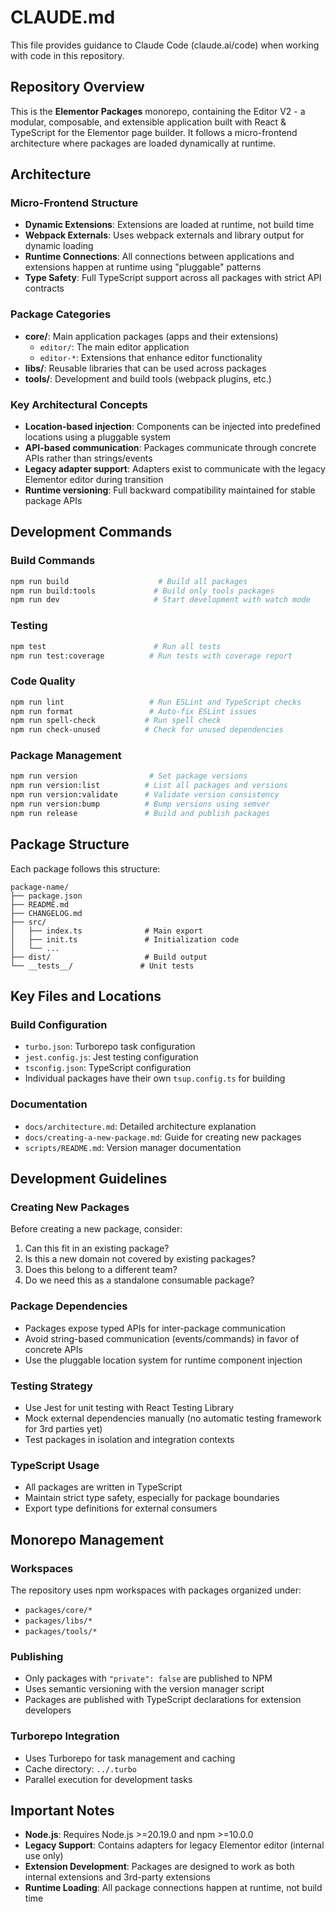 # CLAUDE.md

This file provides guidance to Claude Code (claude.ai/code) when working with code in this repository.

## Repository Overview

This is the **Elementor Packages** monorepo, containing the Editor V2 - a modular, composable, and extensible application built with React & TypeScript for the Elementor page builder. It follows a micro-frontend architecture where packages are loaded dynamically at runtime.

## Architecture

### Micro-Frontend Structure
- **Dynamic Extensions**: Extensions are loaded at runtime, not build time
- **Webpack Externals**: Uses webpack externals and library output for dynamic loading
- **Runtime Connections**: All connections between applications and extensions happen at runtime using "pluggable" patterns
- **Type Safety**: Full TypeScript support across all packages with strict API contracts

### Package Categories
- **core/**: Main application packages (apps and their extensions)
  - `editor/`: The main editor application
  - `editor-*`: Extensions that enhance editor functionality
- **libs/**: Reusable libraries that can be used across packages
- **tools/**: Development and build tools (webpack plugins, etc.)

### Key Architectural Concepts
- **Location-based injection**: Components can be injected into predefined locations using a pluggable system
- **API-based communication**: Packages communicate through concrete APIs rather than strings/events
- **Legacy adapter support**: Adapters exist to communicate with the legacy Elementor editor during transition
- **Runtime versioning**: Full backward compatibility maintained for stable package APIs

## Development Commands

### Build Commands
```bash
npm run build                    # Build all packages
npm run build:tools             # Build only tools packages
npm run dev                     # Start development with watch mode
```

### Testing
```bash
npm test                        # Run all tests
npm run test:coverage          # Run tests with coverage report
```

### Code Quality
```bash
npm run lint                   # Run ESLint and TypeScript checks
npm run format                 # Auto-fix ESLint issues
npm run spell-check           # Run spell check
npm run check-unused          # Check for unused dependencies
```

### Package Management
```bash
npm run version                # Set package versions
npm run version:list          # List all packages and versions
npm run version:validate      # Validate version consistency
npm run version:bump          # Bump versions using semver
npm run release               # Build and publish packages
```

## Package Structure

Each package follows this structure:
```
package-name/
├── package.json
├── README.md
├── CHANGELOG.md
├── src/
│   ├── index.ts              # Main export
│   ├── init.ts               # Initialization code
│   └── ...
├── dist/                     # Build output
└── __tests__/               # Unit tests
```

## Key Files and Locations

### Build Configuration
- `turbo.json`: Turborepo task configuration
- `jest.config.js`: Jest testing configuration  
- `tsconfig.json`: TypeScript configuration
- Individual packages have their own `tsup.config.ts` for building

### Documentation
- `docs/architecture.md`: Detailed architecture explanation
- `docs/creating-a-new-package.md`: Guide for creating new packages
- `scripts/README.md`: Version manager documentation

## Development Guidelines

### Creating New Packages
Before creating a new package, consider:
1. Can this fit in an existing package?
2. Is this a new domain not covered by existing packages?
3. Does this belong to a different team?
4. Do we need this as a standalone consumable package?

### Package Dependencies
- Packages expose typed APIs for inter-package communication
- Avoid string-based communication (events/commands) in favor of concrete APIs
- Use the pluggable location system for runtime component injection

### Testing Strategy
- Use Jest for unit testing with React Testing Library
- Mock external dependencies manually (no automatic testing framework for 3rd parties yet)
- Test packages in isolation and integration contexts

### TypeScript Usage
- All packages are written in TypeScript
- Maintain strict type safety, especially for package boundaries
- Export type definitions for external consumers

## Monorepo Management

### Workspaces
The repository uses npm workspaces with packages organized under:
- `packages/core/*`
- `packages/libs/*` 
- `packages/tools/*`

### Publishing
- Only packages with `"private": false` are published to NPM
- Uses semantic versioning with the version manager script
- Packages are published with TypeScript declarations for extension developers

### Turborepo Integration
- Uses Turborepo for task management and caching
- Cache directory: `../.turbo`
- Parallel execution for development tasks

## Important Notes

- **Node.js**: Requires Node.js >=20.19.0 and npm >=10.0.0
- **Legacy Support**: Contains adapters for legacy Elementor editor (internal use only)
- **Extension Development**: Packages are designed to work as both internal extensions and 3rd-party extensions
- **Runtime Loading**: All package connections happen at runtime, not build time